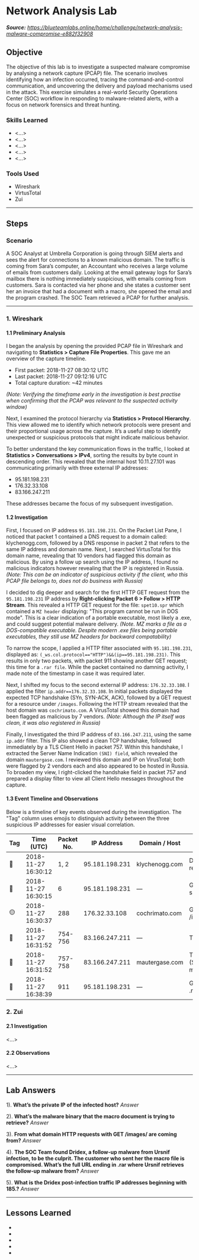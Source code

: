 # Network Analysis Lab

_**Source:** https://blueteamlabs.online/home/challenge/network-analysis-malware-compromise-e882f32908_

## Objective

The objective of this lab is to investigate a suspected malware compromise by analysing a network capture (PCAP) file. The scenario involves identifying how an infection occurred, tracing the command-and-control communication, and uncovering the delivery and payload mechanisms used in the attack. This exercise simulates a real-world Security Operations Center (SOC) workflow in responding to malware-related alerts, with a focus on network forensics and threat hunting.

### Skills Learned

- <...>
- <...>
- <...>
- <...>
- <...>

### Tools Used

- Wireshark
- VirtusTotal
- Zui

---
## Steps

### Scenario

A SOC Analyst at Umbrella Corporation is going through SIEM alerts and sees the alert for connections to a known malicious domain. The traffic is coming from Sara’s computer, an Accountant who receives a large volume of emails from customers daily. Looking at the email gateway logs for Sara’s mailbox there is nothing immediately suspicious, with emails coming from customers. Sara is contacted via her phone and she states a customer sent her an invoice that had a document with a macro, she opened the email and the program crashed. The SOC Team retrieved a PCAP for further analysis.

---

### 1. Wireshark

#### 1.1 Preliminary Analysis

I began the analysis by opening the provided PCAP file in Wireshark and navigating to **Statistics > Capture File Properties**. This gave me an overview of the capture timeline. 

- First packet: 2018-11-27 08:30:12 UTC
- Last packet: 2018-11-27 09:12:16 UTC
- Total capture duration: ~42 minutes

_(Note: Verifying the timeframe early in the investigation is best practise when confirming that the PCAP was relevant to the suspected activity window)_

Next, I examined the protocol hierarchy via **Statistics > Protocol Hierarchy**. This view allowed me to identify which network protocols were present and their proportional usage across the capture. It’s a useful step to identify unexpected or suspicious protocols that might indicate malicious behavior.

To better understand the key communication flows in the traffic, I looked at **Statistics > Conversations > IPv4**, sorting the results by byte count in descending order. This revealed that the internal host 10.11.27.101 was communicating primarily with three external IP addresses: 

- 95.181.198.231
- 176.32.33.108
- 83.166.247.211

These addresses became the focus of my subsequent investigation.

#### 1.2 Investigation

First, I focused on IP address `95.181.198.231`. On the Packet List Pane, I noticed that packet 1 contained a DNS request to a domain called: klychenogg.com, followed by a DNS response in packet 2 that refers to the same IP address and domain name. Next, I searched VirtusTotal for this domain name, revealing that 10 vendors had flagged this domain as malicious. By using a follow up search using the IP address, I found no malicious indicators however revealing that the IP is registered in Russia. _(Note: This can be an indicator of suspicious activity if the client, who this PCAP file belongs to, does not do business with Russia)_

I decided to dig deeper and search for the first HTTP GET request from the `95.181.198.231` IP address by **Right-clicking Packet 6 > Follow > HTTP Stream**. This revealed a HTTP GET request for the file: `spet10.spr` which contained a `MZ header` displaying: "This program cannot be run in DOS mode". This is a clear indication of a portable executable, most likely a .exe, and could suggest potential malware delivery. _(Note. MZ marks a file as a DOS-compatible executable. Despite modern .exe files being portable executables, they still use MZ headers for backward compatability)_

To narrow the scope, I applied a HTTP filter associated with `95.181.198.231`, displayed as: `(_ws.col.protocol=="HTTP")&&(ip==95.181.198.231)`. This results in only two packets, with packet 911 showing another GET request; this time for a `.rar file`. While the packet contained no damning activity, I made note of the timestamp in case it was required later.


Next, I shifted my focus to the second external IP address: `176.32.33.108`. I applied the filter `ip.addr==176.32.33.108`. In initial packets displayed the expected TCP handshake (SYn, SYN-ACK, ACK), followed by a GET request for a resource under `/images`. Following the HTTP stream revealed that the host domain was `cochrimato.com`. A VirusTotal showed this domain had been flagged as malicious by 7 vendors. _(Note: Although the IP itself was clean, it was also registered in Russia)_

Finally, I investigated the third IP address of `83.166.247.211`, using the same `ip.addr` filter. This IP also showed a clean TCP handshake, followed immediately by a TLS Client Hello in packet 757. Within this handshake, I extracted the Server Name Indication `(SNI) field`, which revealed the domain `mautergase.com`. I reviewed this domain and IP on VirusTotal; both were flagged by 2 vendors each and also appeared to be hosted in Russia. To broaden my view, I right-clicked the handshake field in packet 757 and prepared a display filter to view all Client Hello messages throughout the capture.

#### 1.3 Event Timeline and Observations

Below is a timeline of key events observed during the investigation. The "Tag" column uses emojis to distinguish activity between the three suspicious IP addresses for easier visual correlation.

| Tag                |  Time (UTC)   | Packet No.  | IP Address | Domain / Host | Description |
|--------------------|---------------|-------------|------------|---------------|-------------|
| 🔴 | 2018-11-27 16:30:12 | 1, 2 | 95.181.198.231 | klychenogg.com | DNS query and response |
| 🔴 | 2018-11-27 16:30:15 | 6 | 95.181.198.231 | — | GET request for spet10.spr (.exe) |
| 🟡 | 2018-11-27 16:30:37 | 288 | 176.32.33.108 | cochrimato.com | Get request for /images |
| 🔵 | 2018-11-27 16:31:52 | 754-756 | 83.166.247.211 | — | TCP handshake |
| 🔵 | 2018-11-27 16:31:52 | 757-758 | 83.166.247.211 | mautergase.com | TLS handshake (SNI: mautergase.com) |
| 🔴 | 2018-11-27 16:38:39 | 911 | 95.181.198.231 | — | GET request for .rar file |


### 2. Zui

#### 2.1 Investigation

<...>

#### 2.2 Observations

<...>

---
## Lab Answers

1). **What’s the private IP of the infected host?** _Answer_

2). **What’s the malware binary that the macro document is trying to retrieve?** _Answer_

3). **From what domain HTTP requests with GET /images/ are coming from?** _Answer_

4). **The SOC Team found Dridex, a follow-up malware from Ursnif infection, to be the culprit. The customer who sent her the macro file is compromised. What’s the full URL ending in .rar where Ursnif retrieves the follow-up malware from?** _Answer_

5). **What is the Dridex post-infection traffic IP addresses beginning with 185.?** _Answer_

---
## Lessons Learned

- 
- 
- 
- 
- 
